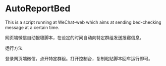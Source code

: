# AutoReportBed
<p>This is a script running at WeChat-web which aims at sending bed-checking message at a certain time.</p>
<p>网页端微信自动报寝脚本，在设定的时间自动向特定群组发送报寝信息。</p>
<p>运行方法</p>
<p>登录网页端微信，点开特定群组。打开控制台，复制粘贴脚本回车运行即可。</p>
